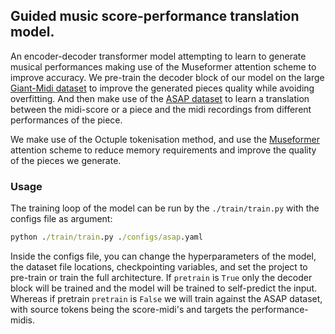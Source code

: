 ## Guided music score-performance translation model.

An encoder-decoder transformer model attempting to learn to generate musical performances making use of the Museformer attention scheme to improve accuracy.
We pre-train the decoder block of our model on the large [Giant-Midi dataset](https://github.com/bytedance/GiantMIDI-Piano) to improve the generated pieces quality while avoiding overfitting. And then make use of the [ASAP dataset](https://github.com/fosfrancesco/asap-dataset) to learn a translation between the midi-score or a piece and the midi recordings from different performances of the piece.

We make use of the Octuple tokenisation method, and use the [Museformer](https://github.com/microsoft/muzic/tree/main/museformer) attention scheme to reduce memory requirements and improve the quality of the pieces we generate.


### Usage
The training loop of the model can be run by the ```./train/train.py``` with the configs file as argument:
```cmd
python ./train/train.py ./configs/asap.yaml
```
Inside the configs file, you can change the hyperparameters of the model, the dataset file locations, checkpointing variables, and set the project to pre-train or train the full architecture. If ```pretrain``` is ```True``` only the decoder block will be trained and the model will be trained to self-predict the input. Whereas if pretrain ```pretrain``` is ```False``` we will train against the ASAP dataset, with source tokens being the score-midi's and targets the performance-midis.
